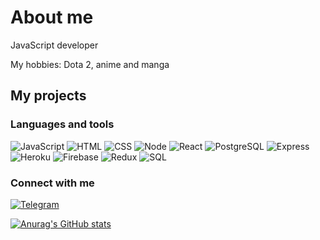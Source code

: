 # About me
JavaScript developer

My hobbies: Dota 2, anime and manga  

## My projects


### Languages and tools
![JavaScript](https://img.shields.io/badge/-JavaScript-black?style=for-the-badge&logo=javascript)
![HTML](https://img.shields.io/badge/-HTML-black?style=for-the-badge&logo=HTML5)
![CSS](https://img.shields.io/badge/-CSS-black?style=for-the-badge&logo=CSS3)
![Node](https://img.shields.io/badge/-Node.js-black?style=for-the-badge&logo=Node.js)
![React](https://img.shields.io/badge/-React-black?style=for-the-badge&logo=React)
![PostgreSQL](https://img.shields.io/badge/-PostgreSQL-black?style=for-the-badge&logo=PostgreSQL)
![Express](https://img.shields.io/badge/-Express-black?style=for-the-badge&logo=Express)
![Heroku](https://img.shields.io/badge/-Heroku-black?style=for-the-badge&logo=Heroku)
![Firebase](https://img.shields.io/badge/-Firebase-black?style=for-the-badge&logo=Firebase)
![Redux](https://img.shields.io/badge/-Redux-black?style=for-the-badge&logo=Redux)
![SQL](https://img.shields.io/badge/-SQL-black?style=for-the-badge&logo=mysql)

### Connect with me
[![Telegram](https://img.shields.io/badge/-telegram-black?style=for-the-badge&logo=telegram)](https://t.me/startender1)

[![Anurag's GitHub stats](https://github-readme-stats.vercel.app/api?username=startender$show_icons=true)](https://github.com/anuraghazra/github-readme-stats)
